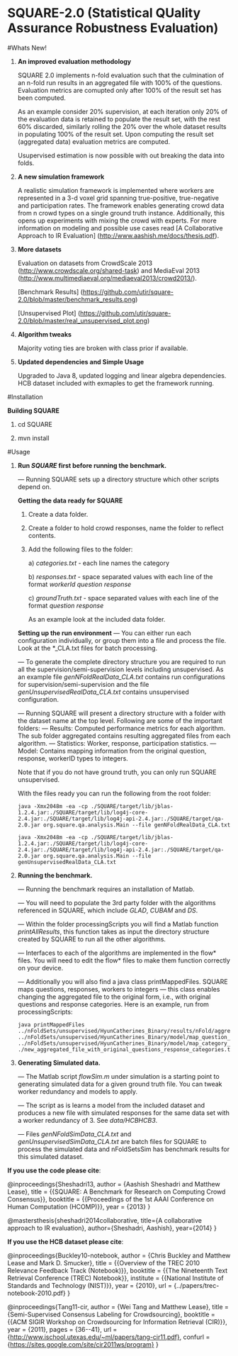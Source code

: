 SQUARE-2.0 (Statistical QUality Assurance Robustness Evaluation)
================================================================

#Whats New!
1. **An improved evaluation methodology** 
    
    SQUARE 2.0 implements n-fold evaluation such that the culmination of an n-fold run results in an aggregated file with 100% of the questions. Evaluation metrics are comupted only after 100% of the result set has been computed. 
    
    As an example consider 20% supervision, at each iteration only 20% of the evaluation data is retained to populate the result set, with the rest 60% discarded, similarly rolling the 20% over the whole dataset results in populating 100% of the result set. Upon computing the result set (aggregated data) evaluation metrics are computed.
    
    Usupervised estimation is now possible with out breaking the data into folds. 

2. **A new simulation framework**

    A realistic simulation framework is implemented where workers are represented in a 3-d voxel grid spanning true-positive, 
true-negative and participation rates. The framework enables generating crowd data from n crowd types on a single ground truth
instance. Additionally, this opens up experiments with mixing the crowd with experts. For more information on modeling and possible use cases read [A Collaborative Approach to IR Evaluation] (http://www.aashish.me/docs/thesis.pdf).

4. **More datasets**

    Evaluation on datasets from CrowdScale 2013 (http://www.crowdscale.org/shared-task) and MediaEval 2013 (http://www.multimediaeval.org/mediaeval2013/crowd2013/).
    
    [Benchmark Results] (https://github.com/utir/square-2.0/blob/master/benchmark_results.png)
    
    [Unsupervised Plot] (https://github.com/utir/square-2.0/blob/master/real_unsupervised_plot.png)

5. **Algorithm tweaks**

    Majority voting ties are broken with class prior if available. 

6. **Updated dependencies and Simple Usage**

    Upgraded to Java 8, updated logging and linear algebra dependencies. 
    HCB dataset included with exmaples to get the framework running.


#Installation

**Building SQUARE**

1. cd SQUARE

2. mvn install

#Usage
1. **Run *SQUARE* first before running the benchmark.**

    — Running SQUARE sets up a directory structure which other scripts depend on.
    
    **Getting the data ready for SQUARE**
    1. Create a data folder.
    2. Create a folder to hold crowd responses, name the folder to reflect contents.
    3. Add the following files to the folder:
        
        a) *categories.txt* - each line names the category 
        
        b) *responses.txt* - space separated values with each line of the format
                            *workerId* *question* *response*
        
        c) *groundTruth.txt* - space separated values with each line of the format
                              *question* *response*
        
        As an example look at the included data folder.

    **Setting up the run environment**
    — You can either run each configuration individually, or group them into a file and process the file.
    Look at the *_CLA.txt files for batch processing. 

    — To generate the complete directory structure you are required to run all the supervision/semi-supervision
    levels including unsupervised. As an example file *genNFoldRealData_CLA.txt* contains run configurations
    for supervision/semi-supervision and the file *genUnsupervisedRealData_CLA.txt* contains unsupervised
    configuration. 

    — Running SQUARE will present a directory structure with a folder with the dataset name at the top level.
      Following are some of the important folders:
          — Results: Computed performance metrics for each algorithm. The sub folder aggregated contains resulting aggregated 
                     files from each algorithm.
          — Statistics: Worker, response, participation statistics.
          — Model: Contains mapping information from the original question, response, workerID types to integers. 

    Note that if you do not have ground truth, you can only run SQUARE unsupervised.
    
    With the files ready you can run the following from the root folder:

    ```
    java -Xmx2048m -ea -cp ./SQUARE/target/lib/jblas-1.2.4.jar:./SQUARE/target/lib/log4j-core-2.4.jar:./SQUARE/target/lib/log4j-api-2.4.jar:./SQUARE/target/qa-2.0.jar org.square.qa.analysis.Main --file genNFoldRealData_CLA.txt

    java -Xmx2048m -ea -cp ./SQUARE/target/lib/jblas-1.2.4.jar:./SQUARE/target/lib/log4j-core-2.4.jar:./SQUARE/target/lib/log4j-api-2.4.jar:./SQUARE/target/qa-2.0.jar org.square.qa.analysis.Main --file genUnsupervisedRealData_CLA.txt
    ```

2. **Running the benchmark.**

    — Running the benchmark requires an installation of Matlab. 

    — You will need to populate the 3rd party folder with the algorithms referenced in SQUARE, which include *GLAD*, *CUBAM* and *DS*.

    — Within the folder processingScripts you will find a Matlab function *printAllResults*, this function takes as input the directory
      structure created by SQUARE to run all the other algorithms.

    — Interfaces to each of the algorithms are implemented in the flow* files. You will need to edit the flow* files to make them function
      correctly on your device.

    — Additionally you will also find a java class printMappedFiles. SQUARE maps questions, responses, workers to integers — this class enables
      changing the aggregated file to the original form, i.e., with original questions and response categories.
      Here is an example, run from processingScripts:

    ```
    java printMappedFiles ../nFoldSets/unsupervised/HyunCatherines_Binary/results/nFold/aggregated/Majority_unsupervised_aggregated.txt ../nFoldSets/unsupervised/HyunCatherines_Binary/model/map_question_integer.txt ../nFoldSets/unsupervised/HyunCatherines_Binary/model/map_category_integer.txt ./new_aggregated_file_with_original_questions_response_categories.txt
    ```

3. **Generating Simulated data.**

    — The Matlab script *flowSim.m* under simulation is a starting point to generating simulated data for a given ground truth file. 
      You can tweak worker redundancy and models to apply.
    
    — The script as is learns a model from the included dataset and produces a new file with simulated responses for the same data set 
      with a worker redundancy of 3. See *data/HCBHCB3*.
    
    — Files *genNFoldSimData_CLA.txt* and *genUnsupervisedSimData_CLA.txt* are batch files for SQUARE to process the simulated data and 
      nFoldSetsSim has benchmark results for this simulated dataset. 



**If you use the code please cite**:

@inproceedings{Sheshadri13,
  author = {Aashish Sheshadri and Matthew Lease},
  title = {{SQUARE: A Benchmark for Research on Computing Crowd Consensus}},
  booktitle = {{Proceedings of the 1st AAAI Conference on Human Computation (HCOMP)}},
  year = {2013}
}

@mastersthesis{sheshadri2014collaborative,
  title={A collaborative approach to IR evaluation},
  author={Sheshadri, Aashish},
  year={2014}
}

**If you use the HCB dataset please cite**:

@inproceedings{Buckley10-notebook,
  author = {Chris Buckley and Matthew Lease and Mark D. Smucker},
  title = {{Overview of the TREC 2010 Relevance Feedback Track (Notebook)}},
  booktitle = {{The Nineteenth Text Retrieval Conference (TREC) Notebook}},
  institute = {{National Institute of Standards and Technology (NIST)}},
  year = {2010},
  url = {../papers/trec-notebook-2010.pdf}
}

@inproceedings{Tang11-cir,
  author = {Wei Tang and Matthew Lease},
  title = {Semi-Supervised Consensus Labeling for Crowdsourcing},
  booktitle = {{ACM SIGIR Workshop on Crowdsourcing for Information Retrieval (CIR)}},
  year = {2011},
  pages = {36--41},
  url = {http://www.ischool.utexas.edu/~ml/papers/tang-cir11.pdf},
  confurl = {https://sites.google.com/site/cir2011ws/program}
}


 






